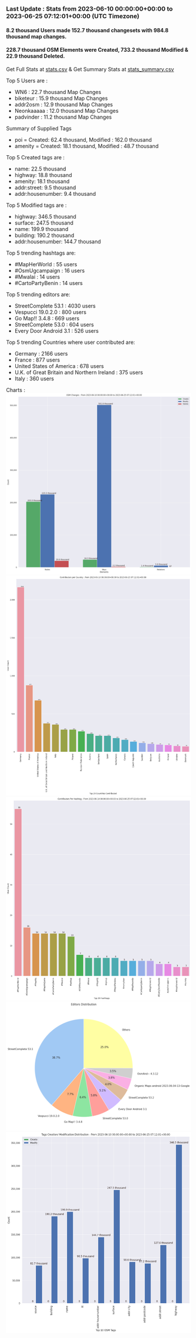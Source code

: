 ### Last Update : Stats from 2023-06-10 00:00:00+00:00 to 2023-06-25 07:12:01+00:00 (UTC Timezone)

#### 8.2 thousand Users made 152.7 thousand changesets with 984.8 thousand map changes.
#### 228.7 thousand OSM Elements were Created, 733.2 thousand Modified & 22.9 thousand Deleted.
Get Full Stats at [stats.csv](/stats/fieldmappers/Daily/stats.csv)
 & Get Summary Stats at [stats_summary.csv](/stats/fieldmappers/Daily/stats_summary.csv)

Top 5 Users are : 
- WN6 : 22.7 thousand Map Changes
- biketeur : 15.9 thousand Map Changes
- addr2osm : 12.9 thousand Map Changes
- Neonkaaaaa : 12.0 thousand Map Changes
- padvinder : 11.2 thousand Map Changes

Summary of Supplied Tags
- poi = Created: 62.4 thousand, Modified : 162.0 thousand
- amenity = Created: 18.1 thousand, Modified : 48.7 thousand


Top 5 Created tags are :
- name: 22.5 thousand
- highway: 18.8 thousand
- amenity: 18.1 thousand
- addr:street: 9.5 thousand
- addr:housenumber: 9.4 thousand


Top 5 Modified tags are :
- highway: 346.5 thousand
- surface: 247.5 thousand
- name: 199.9 thousand
- building: 190.2 thousand
- addr:housenumber: 144.7 thousand


Top 5 trending hashtags are:
- #MapHerWorld : 55 users
- #OsmUgcampaign : 16 users
- #Mwalai : 14 users
- #CartoPartyBenin : 14 users


Top 5 trending editors are:
- StreetComplete 53.1 : 4030 users
- Vespucci 19.0.2.0 : 800 users
- Go Map!! 3.4.8 : 669 users
- StreetComplete 53.0 : 604 users
- Every Door Android 3.1 : 526 users


Top 5 trending Countries where user contributed are:
- Germany : 2166 users
- France : 877 users
- United States of America : 678 users
- U.K. of Great Britain and Northern Ireland : 375 users
- Italy : 360 users


 Charts : 
![Alt text](./stats_osm_changes.png) 
![Alt text](./stats_users_per_country.png) 
![Alt text](./stats_users_per_hashtag.png) 
![Alt text](./stats_editors_pie_chart.png) 
![Alt text](./stats_tags.png) 

